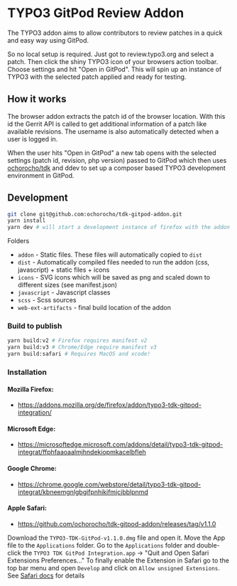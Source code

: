 # TYPO3 GitPod Review Addon

The TYPO3 addon aims to allow contributors to review
patches in a quick and easy way using GitPod.

So no local setup is required. Just got to review.typo3.org
and select a patch. Then click the shiny TYPO3 icon of your
browsers action toolbar. Choose settings and hit "Open in GitPod".
This will spin up an instance of TYPO3 with the selected patch
applied and ready for testing.

## How it works

The browser addon extracts the patch id of the browser location.
With this id the Gerrit API is called to get additional information
of a patch like available revisions. The username is also automatically detected
when a user is logged in.

When the user hits "Open in GitPod" a new tab opens with the selected
settings (patch id, revision, php version) passed to GitPod which then
uses [ochorocho/tdk](https://github.com/ochorocho/tdk) and ddev to
set up a composer based TYPO3 development environment in GitPod.

## Development

```bash
git clone git@github.com:ochorocho/tdk-gitpod-addon.git
yarn install
yarn dev # will start a development instance of firefox with the addon installed
```

Folders

* `addon` - Static files. These files will automatically copied to `dist`
* `dist` - Automatically compiled files needed to run the addon (css, javascript) + static files + icons
* `icons` - SVG icons which will be saved as png and scaled down to different sizes (see manifest.json)
* `javascript` - Javascript classes
* `scss` - Scss sources
* `web-ext-artifacts` - final build location of the addon

### Build to publish

```bash
yarn build:v2 # Firefox requires manifest v2
yarn build:v3 # Chrome/Edge require manifest v3
yarn build:safari # Requires MacOS and xcode!
```

### Installation

#### Mozilla Firefox:

* https://addons.mozilla.org/de/firefox/addon/typo3-tdk-gitpod-integration/

#### Microsoft Edge:

* https://microsoftedge.microsoft.com/addons/detail/typo3-tdk-gitpod-integrat/ffphfaaoaalmjhndekiopmkacelbfleh

#### Google Chrome:

* https://chrome.google.com/webstore/detail/typo3-tdk-gitpod-integrat/kbneemgnlgbgifpnhikifmjcjbblpnmd

#### Apple Safari:

* https://github.com/ochorocho/tdk-gitpod-addon/releases/tag/v1.1.0

Download the `TYPO3-TDK-GitPod-v1.1.0.dmg` file and open it. Move the App file to the `Applications` folder.
Go to the `Applications` folder and double-click the `TYPO3 TDK GitPod Integration.app` -> "Quit and Open Safari Extensions Preferences..."
To finally enable the Extension in Safari go to the top bar menu and open `Develop` and click on `Allow unsigned Extensions`.
See [Safari docs](https://developer.apple.com/documentation/safariservices/safari_app_extensions/building_a_safari_app_extension#2957925) for details
